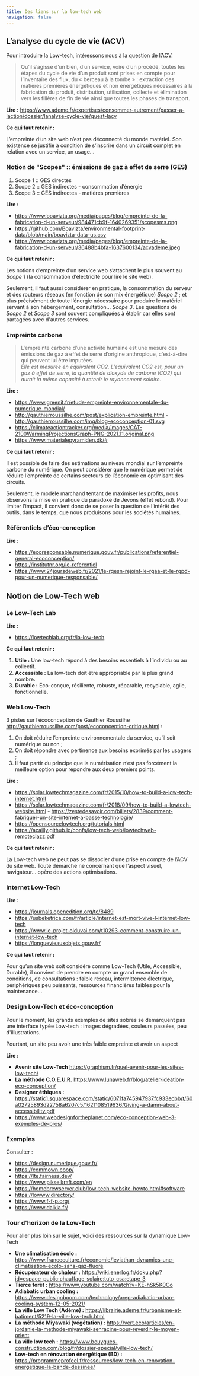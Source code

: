 ```yaml
---
title: Des liens sur la low-tech web
navigation: false
---
```


## L’analyse du cycle de vie (ACV)

Pour introduire la Low-tech, intéressons nous à la question de l’ACV.

> Qu’il s’agisse d’un bien, d’un service, voire d’un procédé, toutes les étapes du cycle de vie d’un produit sont prises en compte pour l’inventaire des flux, du « berceau à la tombe » : extraction des matières premières énergétiques et non énergétiques nécessaires à la fabrication du produit, distribution, utilisation, collecte et élimination vers les filières de fin de vie ainsi que toutes les phases de transport.

**Lire :** <https://www.ademe.fr/expertises/consommer-autrement/passer-a-laction/dossier/lanalyse-cycle-vie/quest-lacv>

**Ce qui faut retenir :** 

L’empreinte d’un site web n’est pas déconnecté du monde matériel. Son existence se justifie à condition de s’inscrire dans un circuit complet en relation avec un service, un usage…

### Notion de "Scopes" :: émissions de gaz à effet de serre (GES)

1. Scope 1 :: GES directes
2. Scope 2 :: GES indirectes - consommation d’énergie
3. Scope 3 :: GES indirectes - matières premières

**Lire :**

  * <https://www.boavizta.org/media/pages/blog/empreinte-de-la-fabrication-d-un-serveur/984471cb9f-1640269351/scopesms.png>
  * <https://github.com/Boavizta/environmental-footprint-data/blob/main/boavizta-data-us.csv>
  * <https://www.boavizta.org/media/pages/blog/empreinte-de-la-fabrication-d-un-serveur/36488b4bfa-1637600134/acvademe.jpeg>

**Ce qui faut retenir :** 

Les notions d’empreinte d’un service web s’attachent le plus souvent au _Scope 1_ (la consommation d’électricité pour lire le site web).

Seulement, il faut aussi considérer en pratique, la consommation du serveur et des routeurs réseaux (en fonction de son mix énergétique) _Scope 2_  ; et plus précisément de toute l’énergie nécessaire pour produire le matériel servant à son hébergement, consultation… _Scope 3_. Les questions de _Scope 2_ et _Scope 3_ sont souvent compliquées à établir car elles sont partagées avec d'autres services.

### Empreinte carbone

> L'empreinte carbone d’une activité humaine est une mesure des émissions de gaz à effet de serre d’origine anthropique, c'est-à-dire qui peuvent lui être imputées.  
_Elle est mesurée en équivalent CO2. L’équivalent CO2 est, pour un gaz à effet de serre, la quantité de dioxyde de carbone (CO2) qui aurait la même capacité à retenir le rayonnement solaire._

**Lire :**

  * <https://www.greenit.fr/etude-empreinte-environnementale-du-numerique-mondial/>
  * <http://gauthierroussilhe.com/post/explication-empreinte.html> - <http://gauthierroussilhe.com/img/blog-ecoconception-01.svg>
  * <https://climateactiontracker.org/media/images/CAT-2100WarmingProjectionsGraph-PNG-2021.11.original.png>
  * <https://www.materialepyramiden.dk/#>

**Ce qui faut retenir :**

Il est possible de faire des estimations au niveau mondial sur l’empreinte carbone du numérique. On peut considérer que le numérique permet de réduire l’empreinte de certains secteurs de l’économie en optimisant des circuits.

Seulement, le modèle marchand tentant de maximiser les profits, nous observons la mise en pratique du paradoxe de Jevons (effet rebond). Pour limiter l’impact, il convient donc de se poser la question de l’intérêt des outils, dans le temps, que nous produisons pour les sociétés humaines.

### Référentiels d’éco-conception

**Lire :**

  * <https://ecoresponsable.numerique.gouv.fr/publications/referentiel-general-ecoconception/>
  * <https://institutnr.org/le-referentiel>
  * <https://www.24joursdeweb.fr/2021/le-rgesn-rejoint-le-rgaa-et-le-rgpd-pour-un-numerique-responsable/>

## Notion de Low-Tech web

### Le Low-Tech Lab

**Lire :**
  * <https://lowtechlab.org/fr/la-low-tech>

**Ce qui faut retenir :**

  1. **Utile :** Une low-tech répond à des besoins essentiels à l’individu ou au collectif.
  2. **Accessible :** La low-tech doit être appropriable par le plus grand nombre.
  3. **Durable :** Éco-conçue, résiliente, robuste, réparable, recyclable, agile, fonctionnelle.

### Web Low-Tech

3 pistes sur l’écoconception de Gauthier Roussilhe <http://gauthierroussilhe.com/post/ecoconception-critique.html> : 

  1. On doit réduire l’empreinte environnementale du service, qu’il soit numérique ou non ;
  2. On doit répondre avec pertinence aux besoins exprimés par les usagers ;
  3. Il faut partir du principe que la numérisation n’est pas forcément la meilleure option pour répondre aux deux premiers points.

**Lire :**

* <https://solar.lowtechmagazine.com/fr/2015/10/how-to-build-a-low-tech-internet.html>
* <https://solar.lowtechmagazine.com/fr/2018/09/how-to-build-a-lowtech-website.html> - <https://zestedesavoir.com/billets/2839/comment-fabriquer-un-site-internet-a-basse-technologie/>
* <https://opensourcelowtech.org/tutorials.html>
* <https://acailly.github.io/confs/low-tech-web/lowtechweb-remoteclazz.pdf>

**Ce qui faut retenir :**

La Low-tech web ne peut pas se dissocier d’une prise en compte de l’ACV du site web. Toute démarche ne concernant que l’aspect visuel, navigateur… opère des actions optimisations.

### Internet Low-Tech

**Lire :**

 * <https://journals.openedition.org/tc/8489>
 * <https://usbeketrica.com/fr/article/internet-est-mort-vive-l-internet-low-tech>
 * <https://www.le-projet-olduvai.com/t10293-comment-construire-un-internet-low-tech>
 * <https://longuevieauxobjets.gouv.fr/>

 **Ce qui faut retenir :**

Pour qu’un site web soit considéré comme Low-Tech (Utile, Accessible, Durable), il convient de prendre en compte un grand ensemble de conditions, de consultations : faible réseau, intermittence électrique, périphériques peu puissants, ressources financières faibles pour la maintenance…

### Design Low-Tech et éco-conception

Pour le moment, les grands exemples de sites sobres se démarquent pas une interface typée Low-tech : images dégradées, couleurs passées, peu d'illustrations.

Pourtant, un site peu avoir une très faible empreinte et avoir un aspect

**Lire :**
 * **Avenir site Low-Tech** <https://graphism.fr/quel-avenir-pour-les-sites-low-tech/>
 * **La méthode C.O.E.U.R.** <https://www.lunaweb.fr/blog/atelier-ideation-eco-conception/>
 * **Designer éthiques :** <https://static1.squarespace.com/static/6071fa745947937fc933ecbb/t/60a02725893d22758a6207c5/1621108519636/Giving-a-damn-about-accessibility.pdf>
 * https://www.webdesignfortheplanet.com/eco-conception-web-3-exemples-de-pros/


### Exemples

Consulter :

 * <https://design.numerique.gouv.fr/>
 * <https://commown.coop/>
 * <https://lte.fairness.dev/>
 * <https://www.pikselkraft.com/en>
 * <https://homebrewserver.club/low-tech-website-howto.html#software>
 * <https://lowww.directory/>
 * <https://www.f-f-p.org/>
 * <https://www.dalkia.fr/>

### Tour d'horizon de la Low-Tech

Pour aller plus loin sur le sujet, voici des ressources sur la dynamique Low-Tech

 * **Une climatisation écolo :** <https://www.franceculture.fr/economie/leviathan-dynamics-une-climatisation-ecolo-sans-gaz-fluore>
 * **Récupérateur de chaleur :** <https://wiki.enerlog.fr/doku.php?id=espace_public:chauffage_solaire:tuto_csa:etape_3>
 * **Tierce forêt :** <https://www.youtube.com/watch?v=KE-hSk5K0Co>
 * **Adiabatic urban cooling :** <https://www.designboom.com/technology/arep-adiabatic-urban-cooling-system-12-05-2021/>
 * **La ville Low Tech (Adème) :** <https://librairie.ademe.fr/urbanisme-et-batiment/5219-la-ville-low-tech.html>
 * **La méthode Miyawaki (végétation) :** <https://vert.eco/articles/en-jordanie-la-methode-miyawaki-senracine-pour-reverdir-le-moyen-orient>
 * **La ville low tech :** <https://www.bouygues-construction.com/blog/fr/dossier-special/ville-low-tech/>
 * **Low-tech en rénovation énergétique (BD) :** <https://programmeprofeel.fr/ressources/low-tech-en-renovation-energetique-la-bande-dessinee/>
